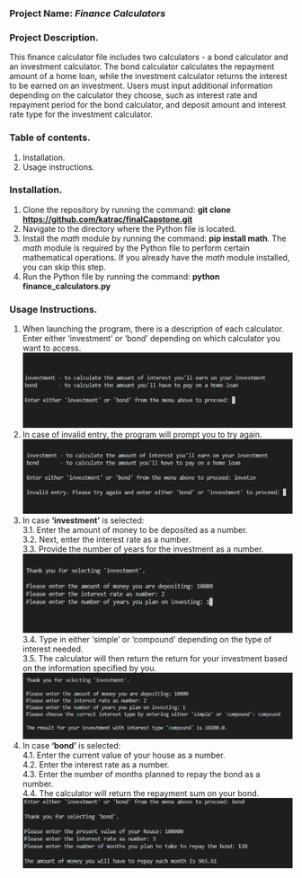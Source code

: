 ### Project Name: <i>Finance Calculators</i>
 
### Project Description.
 
This finance calculator file includes two calculators - a bond calculator and an investment calculator. The bond calculator calculates the repayment amount of a home loan, while the investment calculator returns the interest to be earned on an investment. Users must input additional information depending on the calculator they choose, such as interest rate and repayment period for the bond calculator, and deposit amount and interest rate type for the investment calculator.

### Table of contents. 
1. Installation. 
2. Usage instructions. 

### Installation. 
1. Clone the repository by running the command: <b>git clone https://github.com/katrac/finalCapstone.git</b>
2. Navigate to the directory where the Python file is located.
3. Install the <i>math</i> module by running the command: <b>pip install math</b>. The <i>math</i> module is required by the Python file to perform certain mathematical operations. If you already have the <i>math</i> module installed, you can skip this step.
4. Run the Python file by running the command: <b>python finance_calculators.py</b>

### Usage Instructions. 
1. When launching the program, there is a description of each calculator. Enter either ‘investment’ or ‘bond’ depending on which calculator you want to access. 
<br><img src = "https://github.com/katrac/finalCapstone/blob/bfb8faded72c7c445d3599796183dc459a5ffe4e/README/1%20-%20initial%20choice.png" />
2. In case of invalid entry, the program will prompt you to try again. 
<br><img src = "https://github.com/katrac/finalCapstone/blob/66014cc492ade89fc9faf1a61ed2a45c0daf512c/README/2.%20mistaken%20choice.png" />
3. In case <b>‘investment’</b> is selected:
<br>3.1. Enter the amount of money to be deposited as a number. 
<br>3.2. Next, enter the interest rate as a number. 
<br>3.3. Provide the number of years for the investment as a number. 
<br><img src = "https://github.com/katrac/finalCapstone/blob/66014cc492ade89fc9faf1a61ed2a45c0daf512c/README/3.%20investment%20-%20amount%20of%20money%20depositing.png" />
<br>3.4. Type in either ‘simple’ or ‘compound’ depending on the type of interest needed. 
<br>3.5. The calculator will then return the return for your investment based on the information specified by you. 
<br><img src = "https://github.com/katrac/finalCapstone/blob/66014cc492ade89fc9faf1a61ed2a45c0daf512c/README/4.%20filling%20in%20investment%20calculator%20&%20getting%20the%20result.png" />
4. In case <b>‘bond’</b> is selected:
<br>4.1. Enter the current value of your house as a number. 
<br>4.2. Enter the interest rate as a number. 
<br>4.3. Enter the number of months planned to repay the bond as a number. 
<br>4.4. The calculator will return the repayment sum on your bond. 
<br><img src = "https://github.com/katrac/finalCapstone/blob/66014cc492ade89fc9faf1a61ed2a45c0daf512c/README/5.%20bond%20-%20fill%20in%20and%20result.png" />
